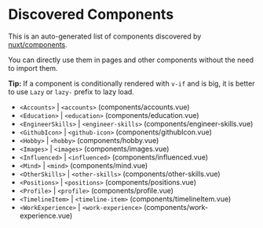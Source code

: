 # Discovered Components

This is an auto-generated list of components discovered by [nuxt/components](https://github.com/nuxt/components).

You can directly use them in pages and other components without the need to import them.

**Tip:** If a component is conditionally rendered with `v-if` and is big, it is better to use `Lazy` or `lazy-` prefix to lazy load.

- `<Accounts>` | `<accounts>` (components/accounts.vue)
- `<Education>` | `<education>` (components/education.vue)
- `<EngineerSkills>` | `<engineer-skills>` (components/engineer-skills.vue)
- `<GithubIcon>` | `<github-icon>` (components/githubIcon.vue)
- `<Hobby>` | `<hobby>` (components/hobby.vue)
- `<Images>` | `<images>` (components/images.vue)
- `<Influenced>` | `<influenced>` (components/influenced.vue)
- `<Mind>` | `<mind>` (components/mind.vue)
- `<OtherSkills>` | `<other-skills>` (components/other-skills.vue)
- `<Positions>` | `<positions>` (components/positions.vue)
- `<Profile>` | `<profile>` (components/profile.vue)
- `<TimelineItem>` | `<timeline-item>` (components/timelineItem.vue)
- `<WorkExperience>` | `<work-experience>` (components/work-experience.vue)
